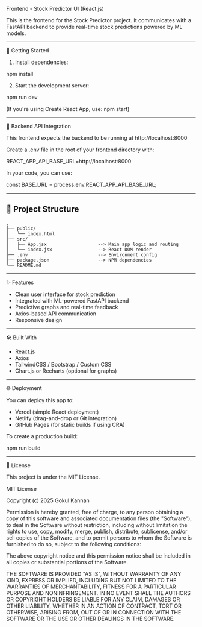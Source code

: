 Frontend - Stock Predictor UI (React.js)

This is the frontend for the Stock Predictor project. It communicates with a FastAPI backend to provide real-time stock predictions powered by ML models.

------------------------------------------------------------

🚀 Getting Started

1. Install dependencies:

npm install

2. Start the development server:

npm run dev

(If you're using Create React App, use: npm start)

------------------------------------------------------------

🔗 Backend API Integration

This frontend expects the backend to be running at http://localhost:8000

Create a .env file in the root of your frontend directory with:

REACT_APP_API_BASE_URL=http://localhost:8000

In your code, you can use:

const BASE_URL = process.env.REACT_APP_API_BASE_URL;

------------------------------------------------------------
## 📁 Project Structure

```
.
├── public/
│   └── index.html
├── src/
│   ├── App.jsx                   --> Main app logic and routing
│   └── index.jsx                 --> React DOM render
├── .env                          --> Environment config
├── package.json                  --> NPM dependencies
└── README.md
```

------------------------------------------------------------

✨ Features

- Clean user interface for stock prediction
- Integrated with ML-powered FastAPI backend
- Predictive graphs and real-time feedback
- Axios-based API communication
- Responsive design

------------------------------------------------------------

🛠 Built With

- React.js
- Axios
- TailwindCSS / Bootstrap / Custom CSS
- Chart.js or Recharts (optional for graphs)

------------------------------------------------------------

🌐 Deployment

You can deploy this app to:

- Vercel (simple React deployment)
- Netlify (drag-and-drop or Git integration)
- GitHub Pages (for static builds if using CRA)

To create a production build:

npm run build

------------------------------------------------------------

📜 License

This project is under the MIT License.

MIT License

Copyright (c) 2025 Gokul Kannan

Permission is hereby granted, free of charge, to any person obtaining a copy
of this software and associated documentation files (the "Software"), to deal
in the Software without restriction, including without limitation the rights
to use, copy, modify, merge, publish, distribute, sublicense, and/or sell
copies of the Software, and to permit persons to whom the Software is
furnished to do so, subject to the following conditions:

The above copyright notice and this permission notice shall be included in all
copies or substantial portions of the Software.

THE SOFTWARE IS PROVIDED "AS IS", WITHOUT WARRANTY OF ANY KIND, EXPRESS OR
IMPLIED, INCLUDING BUT NOT LIMITED TO THE WARRANTIES OF MERCHANTABILITY,
FITNESS FOR A PARTICULAR PURPOSE AND NONINFRINGEMENT. IN NO EVENT SHALL THE
AUTHORS OR COPYRIGHT HOLDERS BE LIABLE FOR ANY CLAIM, DAMAGES OR OTHER
LIABILITY, WHETHER IN AN ACTION OF CONTRACT, TORT OR OTHERWISE, ARISING FROM,
OUT OF OR IN CONNECTION WITH THE SOFTWARE OR THE USE OR OTHER DEALINGS IN THE
SOFTWARE.
